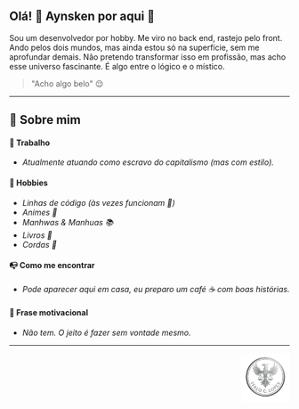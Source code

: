 ## Olá! 👋 Aynsken por aqui 🤗

Sou um desenvolvedor por hobby. Me viro no back end, rastejo pelo front. Ando pelos dois mundos, mas ainda estou só na superfície, sem me aprofundar demais. Não pretendo transformar isso em profissão, mas acho esse universo fascinante. É algo entre o lógico e o místico.

> "Acho algo belo" 😌

---

## 🫣 Sobre mim

#### 💼 Trabalho

- _Atualmente atuando como escravo do capitalismo (mas com estilo)._

#### 🤩 Hobbies

- _Linhas de código (às vezes funcionam 🤞)_
- _Animes 🎌_
- _Manhwas & Manhuas 📚_
- _Livros 📖_
- _Cordas 👟_

#### 📭 Como me encontrar

- _Pode aparecer aqui em casa, eu preparo um café ☕ com boas histórias._

#### 🩶 Frase motivacional

- _Não tem. O jeito é fazer sem vontade mesmo._

---

<img align="right" src="./galeria/selo.italo.png" width="87" height="87"/>

